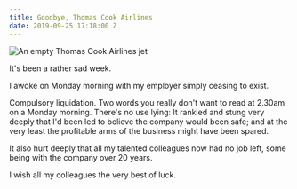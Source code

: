 ```yaml
---
title: Goodbye, Thomas Cook Airlines
date: 2019-09-25 17:18:00 Z
---
```


![An empty Thomas Cook Airlines jet](/uploads/IMG_7807.jpg)

It's been a rather sad week. 

I awoke on Monday morning with my employer simply ceasing to exist. 

Compulsory liquidation. Two words you really don't want to read at 2.30am on a Monday morning. There's no use lying: It rankled and stung very deeply that I'd been led to believe the company would been safe; and at the very least the profitable arms of the business might have been spared.

It also hurt deeply that all my talented colleagues now had no job left, some being with the company over 20 years. 

I wish all my colleagues the very best of luck. 